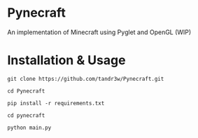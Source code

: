 # Pynecraft
An implementation of Minecraft using Pyglet and OpenGL (WIP)

# Installation & Usage
`git clone https://github.com/tandr3w/Pynecraft.git`

`cd Pynecraft`

`pip install -r requirements.txt`

`cd pynecraft`

`python main.py`

